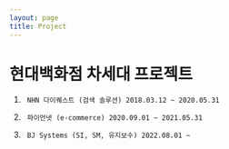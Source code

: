 ```yaml
---
layout: page
title: Project
---
```


# [](#header-1)현대백화점 차세대 프로젝트
1. 		NHN 다이퀘스트 (검색 솔루션) 2018.03.12 ~ 2020.05.31
2.      파이언넷 (e-commerce) 2020.09.01 ~ 2021.05.31
3.      BJ Systems (SI, SM, 유지보수) 2022.08.01 ~ 